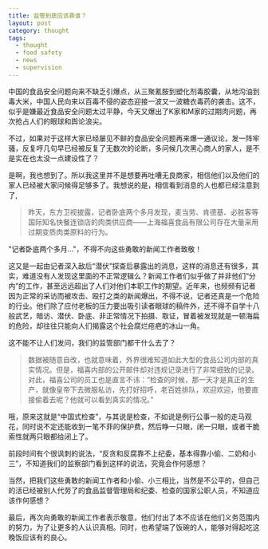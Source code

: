```yaml
---
title: 监管到底应该靠谁？
layout: post
category: thought
tags:
  - thought
  - food safety
  - news
  - supervision
---
```


中国的食品安全问题向来不缺乏引爆点，从三聚氰胺到塑化剂毒胶囊，从地沟油到毒大米，中国人民向来以百毒不侵的姿态迎接一波又一波糖衣毒药的袭击。这不，似乎是嫌最近食品安全问题太过平静，今天又爆出了K家和M家的过期肉问题，再次抢占人们的眼球和舆论浪尖。

不过，如果对于这样大家已经屡见不鲜的食品安全问题再来爆一通议论，发一阵牢骚，反复哼几句早已经被反复了无数次的论断，多问候几次黑心商人的家人，是不是实在也太没一点建设性了？

是啊，我也想到了。所以我这里并不是想要再吐嘈无良商家，相信他们以及他们的家人已经被大家问候得足够多了。我想说的是，相信看到消息的人也都已经注意到了,

> 昨天，东方卫视披露，记者卧底两个多月发现，麦当劳、肯德基、必胜客等国际知名快餐连锁店的肉类供应商——上海福喜食品有限公司存在大量采用过期变质肉类原料的行为。

"记者卧底两个多月..."，不得不向这些勇敢的新闻工作者致敬！

这又是一起由记者深入敌后“潜伏”探查后暴露出的消息，这样的消息还有很多，其实，难道没有人发现这里面的不正常逻辑么？新闻工作者们似乎做了并非他们“分内”的工作，甚至远远超出了人们对他们本职工作的期望。近年来，也频频有记者因为正常的采访而被攻击、殴打之类的新闻爆出，不得不说，记者还真是一个危险的行业。他们除了应付老板的压力要出吸引读者眼球的稿件外，还不得不自学十八般武艺，暗访、潜伏、卧底、非正常情况下拍摄、取证，冒着被发现就是一顿海扁的危险，却往往只能向人们揭露这个社会腐烂疮疤的冰山一角。

这不能不让人们发问，我们的监管部门都干什么去了？

> 数据被随意自改，也就意味着，外界很难知道如此大型的食品公司内部的真实情况。但是，福喜内部的公开邮件却对违规记录进行了非常细致的记录。对此，福喜公司的员工也是直言不讳：“检查的时候，那一天才是真正的生产，就像皇帝下去微服私访，先打好招呼，老百姓排队，欢迎欢迎，他要直接偷着去呢？他就可以看到真实的情况。”

哦，原来这就是“中国式检查”，与其说是检查，不如说是例行公事一般的走马观花，同时说不定还能收到一笔不菲的保护费，然后睁一只眼，闭一只眼，或者干脆索性就两只眼都给闭上了。

前段时间有个很讽刺的说法，“反贪和反腐靠不上纪委，基本得靠小偷、二奶和小三”，不知道我们的监察部门看到这样的说法，究竟会作何感想？

当然，把我们这些勇敢的新闻工作者和小偷、小三相比，当然是不公平的，但自己的活已经被别人代劳了的食品监督管理局和纪委、检查的国家公职人员，不知道应该作何感想？

最后，再次向勇敢的新闻工作者表示敬意，他们付出了本不应该在他们义务范围内的努力，为了让更多的人认识真相。同时，也希望端了饭碗的人，能够对得起吃这晚饭应该有的良心。
